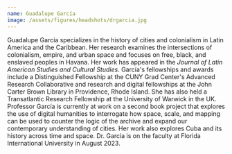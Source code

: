 ```yaml
---
name: Guadalupe García
image: /assets/figures/headshots/drgarcia.jpg
---
```

Guadalupe García specializes in the history of cities and colonialism in Latin America and the Caribbean. Her research examines the intersections of colonialism, empire, and urban space and focuses on free, black, and enslaved peoples in Havana. Her work has appeared in the *Journal of Latin American Studies and Cultural Studies*. García's fellowships and awards include a Distinguished Fellowship at the CUNY Grad Center's Advanced Research Collaborative and research and digital fellowships at the John Carter Brown Library in Providence, Rhode Island. She has also held a Transatlantic Research Fellowship at the University of Warwick in the UK. Professor García is currently at work on a second book project that explores the use of digital humanities to interrogate how space, scale, and mapping can be used to counter the logic of the archive and expand our contemporary understanding of cities. Her work also explores Cuba and its history across time and space. Dr. García is on the faculty at Florida International University in August 2023.